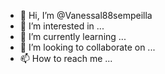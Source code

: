 - 👋 Hi, I’m @Vanessal88sempeilla
- 👀 I’m interested in ...
- 🌱 I’m currently learning ...
- 💞️ I’m looking to collaborate on ...
- 📫 How to reach me ...

<!---
Vanessal88sempeilla/Vanessal88sempeilla is a ✨ special ✨ repository because its `README.md` (this file) appears on your GitHub profile.
You can click the Preview link to take a look at your changes.
--->
